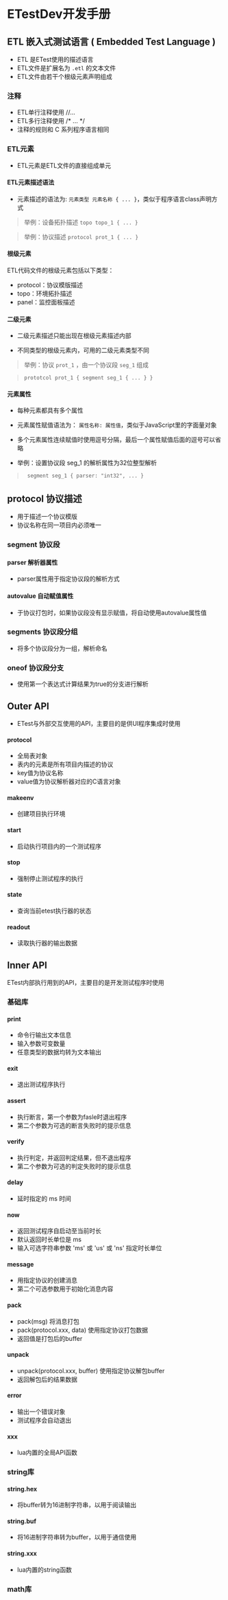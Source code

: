 
# ETestDev开发手册

## ETL 嵌入式测试语言 ( Embedded Test Language )

- ETL 是ETest使用的描述语言
- ETL文件是扩展名为 `.etl` 的文本文件
- ETL文件由若干个根级元素声明组成

### 注释

- ETL单行注释使用 //...
- ETL多行注释使用 /* ... */
- 注释的规则和 C 系列程序语言相同



### ETL元素

- ETL元素是ETL文件的直接组成单元

#### ETL元素描述语法

- 元素描述的语法为: `元素类型 元素名称 { ... }`，类似于程序语言class声明方式

> 举例：设备拓扑描述  `topo topo_1 { ... }`

> 举例：协议描述  `protocol prot_1 { ... }`

#### 根级元素

ETL代码文件的根级元素包括以下类型：

- protocol：协议模版描述
- topo：环境拓扑描述
- panel：监控面板描述

#### 二级元素

- 二级元素描述只能出现在根级元素描述内部

- 不同类型的根级元素内，可用的二级元素类型不同

> 举例：协议 `prot_1` ，由一个协议段 `seg_1` 组成

> ` prototcol prot_1 { segment seg_1 { ... } } `

#### 元素属性

- 每种元素都具有多个属性

- 元素属性赋值语法为： ` 属性名称: 属性值 `，类似于JavaScript里的字面量对象

- 多个元素属性连续赋值时使用逗号分隔，最后一个属性赋值后面的逗号可以省略

- 举例：设置协议段 seg_1 的解析属性为32位整型解析

> ` segment seg_1 { parser: "int32", ... }`

## protocol 协议描述

- 用于描述一个协议模版
- 协议名称在同一项目内必须唯一


### segment 协议段

#### parser 解析器属性

- parser属性用于指定协议段的解析方式

#### autovalue 自动赋值属性

- 于协议打包时，如果协议段没有显示赋值，将自动使用autovalue属性值


### segments 协议段分组

- 将多个协议段分为一组，解析命名

### oneof 协议段分支

- 使用第一个表达式计算结果为true的分支进行解析

## Outer API

- ETest与外部交互使用的API，主要目的是供UI程序集成时使用

#### protocol

- 全局表对象
- 表内的元素是所有项目内描述的协议
- key值为协议名称
- value值为协议解析器对应的C语言对象

#### makeenv

-  创建项目执行环境

#### start 

- 启动执行项目内的一个测试程序

#### stop

- 强制停止测试程序的执行

#### state

- 查询当前etest执行器的状态

#### readout

- 读取执行器的输出数据

## Inner API

ETest内部执行用到的API，主要目的是开发测试程序时使用

### 基础库

#### print

- 命令行输出文本信息
- 输入参数可变数量
- 任意类型的数据均转为文本输出

#### exit

- 退出测试程序执行

#### assert

- 执行断言，第一个参数为fasle时退出程序
- 第二个参数为可选的断言失败时的提示信息

#### verify

- 执行判定，并返回判定结果，但不退出程序
- 第二个参数为可选的判定失败时的提示信息

#### delay

- 延时指定的 ms 时间

#### now

- 返回测试程序自启动至当前时长
- 默认返回时长单位是 ms
- 输入可选字符串参数 'ms' 或 'us' 或 'ns' 指定时长单位

#### message

- 用指定协议的创建消息
- 第二个可选参数用于初始化消息内容

#### pack

- pack(msg) 将消息打包
- pack(protocol.xxx, data) 使用指定协议打包数据
- 返回值是打包后的buffer

#### unpack

- unpack(protocol.xxx, buffer) 使用指定协议解包buffer
- 返回解包后的结果数据

#### error

- 输出一个错误对象
- 测试程序会自动退出

#### xxx

- lua内置的全局API函数

### string库

#### string.hex

- 将buffer转为16进制字符串，以用于阅读输出

#### string.buf

- 将16进制字符串转为buffer，以用于通信使用

#### string.xxx

- lua内置的string函数


### math库

